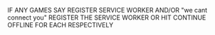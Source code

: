 IF ANY GAMES SAY REGISTER SERVICE WORKER AND/OR "we cant connect you" REGISTER THE SERVICE WORKER OR HIT CONTINUE OFFLINE FOR EACH RESPECTIVELY
